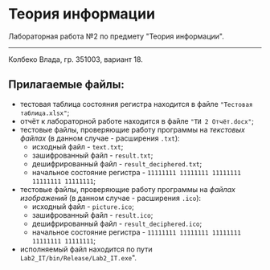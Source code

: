 # Теория информации
Лабораторная работа №2 по предмету "Теория информации".
<hr>
Колбеко Влада, гр. 351003, вариант 18.

## Прилагаемые файлы:
- тестовая таблица состояния регистра находится в файле `"Тестовая таблица.xlsx"`;
- отчёт к лабораторной работе находится в файле `"ТИ 2 Отчёт.docx"`;
- тестовые файлы, проверяющие работу программы на _текстовых файлах_ (в данном случае - расширения `.txt`):
  * исходный файл - `text.txt`;
  * зашифрованный файл - `result.txt`;
  * дешифрированный файл - `result_deciphered.txt`;
  * начальное состояние регистра - `11111111 11111111 11111111 11111111 11111111`;
- тестовые файлы, проверяющие работу программы на _файлах изображений_ (в данном случае - расширения `.ico`):
  * исходный файл - `picture.ico`;
  * зашифрованный файл - `result.ico`;
  * дешифрированный файл - `result_deciphered.ico`;
  * начальное состояние регистра - `11111111 11111111 11111111 11111111 11111111`;
- исполняемый файл находится по пути `Lab2_IT/bin/Release/Lab2_IT.exe`".
